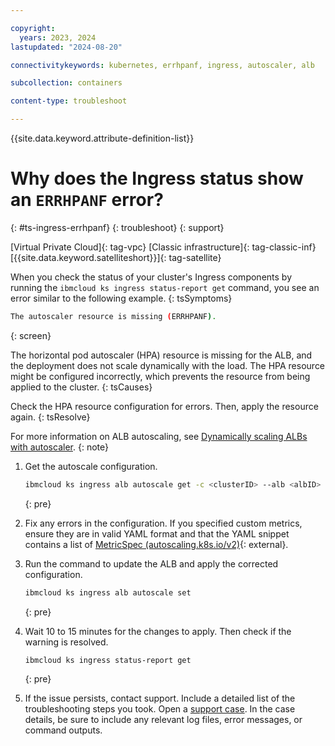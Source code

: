 ```yaml
---

copyright: 
  years: 2023, 2024
lastupdated: "2024-08-20"

connectivitykeywords: kubernetes, errhpanf, ingress, autoscaler, alb

subcollection: containers

content-type: troubleshoot

---
```


{{site.data.keyword.attribute-definition-list}}

# Why does the Ingress status show an `ERRHPANF` error?
{: #ts-ingress-errhpanf}
{: troubleshoot}
{: support}

[Virtual Private Cloud]{: tag-vpc} [Classic infrastructure]{: tag-classic-inf} [{{site.data.keyword.satelliteshort}}]{: tag-satellite}

When you check the status of your cluster's Ingress components by running the `ibmcloud ks ingress status-report get` command, you see an error similar to the following example.
{: tsSymptoms}

```sh
The autoscaler resource is missing (ERRHPANF).
```
{: screen}

The horizontal pod autoscaler (HPA) resource is missing for the ALB, and the deployment does not scale dynamically with the load. The HPA resource might be configured incorrectly, which prevents the resource from being applied to the cluster.
{: tsCauses}


Check the HPA resource configuration for errors. Then, apply the resource again. 
{: tsResolve}

For more information on ALB autoscaling, see [Dynamically scaling ALBs with autoscaler](/docs/containers?topic=containers-ingress-alb-manage#alb_replicas_autoscaler).
{: note}

1. Get the autoscale configuration.
    ```sh
    ibmcloud ks ingress alb autoscale get -c <clusterID> --alb <albID>
    ```
    {: pre}

1. Fix any errors in the configuration. If you specified custom metrics, ensure they are in valid YAML format and that the YAML snippet contains a list of [MetricSpec (autoscaling.k8s.io/v2)](https://kubernetes.io/docs/reference/generated/kubernetes-api/v1.26/#metricspec-v2-autoscaling){: external}.

1. Run the command to update the ALB and apply the corrected configuration.
    ```sh
    ibmcloud ks ingress alb autoscale set
    ```
    {: pre}

1. Wait 10 to 15 minutes for the changes to apply. Then check if the warning is resolved. 
    ```sh
    ibmcloud ks ingress status-report get
    ```
    {: pre}

1. If the issue persists, contact support. Include a detailed list of the troubleshooting steps you took. Open a [support case](/docs/get-support?topic=get-support-using-avatar). In the case details, be sure to include any relevant log files, error messages, or command outputs.


